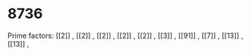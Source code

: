 # 8736

Prime factors: [[2]] , [[2]] , [[2]] , [[2]] , [[2]] , [[3]] , [[91]] , [[7]] , [[13]] , [[13]] , 